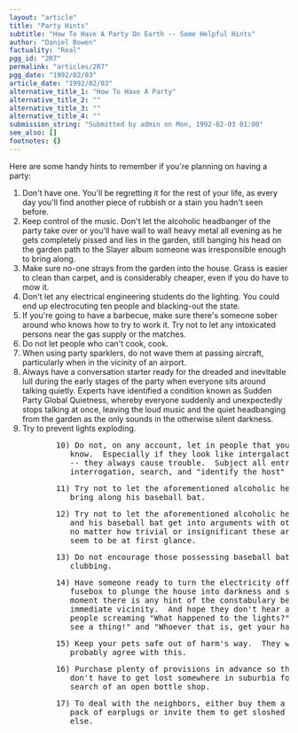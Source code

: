 ```yaml
---
layout: "article"
title: "Party Hints"
subtitle: "How To Have A Party On Earth -- Some Helpful Hints"
author: "Daniel Bowen"
factuality: "Real"
pgg_id: "2R7"
permalink: "articles/2R7"
pgg_date: "1992/02/03"
article_date: "1992/02/03"
alternative_title_1: "How To Have A Party"
alternative_title_2: ""
alternative_title_3: ""
alternative_title_4: ""
submission_string: "Submitted by admin on Mon, 1992-02-03 01:00"
see_also: []
footnotes: {}
---
```

<div>
<p>Here are some handy hints to remember if you're planning on having a party:</p>
<ol>
<li value="1">Don't have one. You'll be regretting it for the rest of your life, as every day you'll find another piece of rubbish or a stain you hadn't seen before.</li>
<li value="2">Keep control of the music. Don't let the alcoholic headbanger of the party take over or you'll have wall to wall heavy metal all evening as he gets completely pissed and lies in the garden, still banging his head on the garden path to the Slayer album someone was irresponsible enough to bring along.</li>
<li value="3">Make sure no-one strays from the garden into the house. Grass is easier to clean than carpet, and is considerably cheaper, even if you do have to mow it.</li>
<li value="4">Don't let any electrical engineering students do the lighting. You could end up electrocuting ten people and blacking-out the state.</li>
<li value="5">If you're going to have a barbecue, make sure there's someone sober around who knows how to try to work it. Try not to let any intoxicated persons near the gas supply or the matches.</li>
<li value="6">Do not let people who can't cook, cook.</li>
<li value="7">When using party sparklers, do not wave them at passing aircraft, particularly when in the vicinity of an airport.</li>
<li value="8">Always have a conversation starter ready for the dreaded and inevitable lull during the early stages of the party when everyone sits around talking quietly. Experts have identified a condition known as Sudden Party Global Quietness, whereby everyone suddenly and unexpectedly stops talking at once, leaving the loud music and the quiet headbanging from the garden as the only sounds in the otherwise silent darkness.</li>
<li value="9">Try to prevent lights exploding.</li>
</ol>
<pre>
          10) Do not, on any account, let in people that you don't
             know.  Especially if they look like intergalactic hitchhikers
             -- they always cause trouble.  Subject all entrants to
             interrogation, search, and "identify the host" procedures.
</pre>
<pre>
          11) Try not to let the aforementioned alcoholic headbanger
             bring along his baseball bat.
</pre>
<pre>
          12) Try not to let the aforementioned alcoholic headbanger
             and his baseball bat get into arguments with other guests,
             no matter how trivial or insignificant these arguments might
             seem to be at first glance.
</pre>
<pre>
          13) Do not encourage those possessing baseball bats to go
             clubbing.
</pre>
<pre>
          14) Have someone ready to turn the electricity off at the
             fusebox to plunge the house into darkness and silence the
             moment there is any hint of the constabulary being in the
             immediate vicinity.  And hope they don't hear a hundred
             people screaming "What happened to the lights?" "I can't
             see a thing!" and "Whoever that is, get your hand off me!"
</pre>
<pre>
          15) Keep your pets safe out of harm's way.  They will
             probably agree with this.
</pre>
<pre>
          16) Purchase plenty of provisions in advance so that people
             don't have to get lost somewhere in suburbia for hours in
             search of an open bottle shop.
</pre>
<pre>
          17) To deal with the neighbors, either buy them a family
             pack of earplugs or invite them to get sloshed with everyone
             else.
</pre>
<!--Amazon_CLS_IM_END-->
</div>

